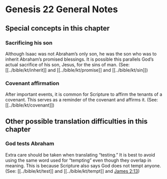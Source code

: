 # Genesis 22 General Notes
## Special concepts in this chapter

### Sacrificing his son
Although Isaac was not Abraham’s only son, he was the son who was to inherit Abraham’s promised blessings. It is possible this parallels God’s actual sacrifice of his son, Jesus, for the sins of man. (See: [[../bible/kt/inherit]] and [[../bible/kt/promise]] and [[../bible/kt/sin]])

### Covenant affirmation
After important events, it is common for Scripture to affirm the tenants of a covenant. This serves as a reminder of the covenant and affirms it. (See: [[../bible/kt/covenant]])

## Other possible translation difficulties in this chapter

### God tests Abraham
Extra care should be taken when translating “testing.” It is best to avoid using the same word used for “tempting” even though they overlap in meaning. This is because Scripture also says God does not tempt anyone. (See: [[../bible/kt/test]] and [[../bible/kt/tempt]] and [James 2:13](../../jas/02/13.md))